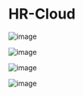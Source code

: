 # HR-Cloud

![image](https://github.com/AmShadows/HR-Cloud/blob/master/screen/1.jpg)

![image](https://github.com/AmShadows/HR-Cloud/blob/master/screen/2.jpg)

![image](https://github.com/AmShadows/HR-Cloud/blob/master/screen/1531623677(1).jpg)

![image](https://github.com/AmShadows/HR-Cloud/blob/master/screen/4.jpg)
